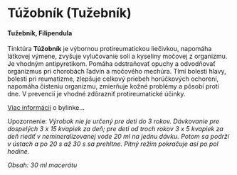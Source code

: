 Túžobník (Tužebník)
===================

#### Tužebník, Filipendula

Tinktúra **Túžobník** je výbornou protireumatickou liečivkou, napomáha látkovej
výmene, zvyšuje vylučovanie solí a kyseliny močovej z organizmu. Je vhodným
antipyretikom. Pomáha odstraňovať opuchy a odvodňovať organizmus pri chorobách
ľadvín a močového mechúra. Tlmí bolesti hlavy, bolesti pri reumatizme, zlepšuje
celkový priebeh horúčkových ochorení, napomáha čisteniu organizmu, zmierňuje
kožné problémy a pôsobí proti dne. V prevencií je vhodné zdôrazniť
protireumatické účinky.

[Viac informácií](../bylinky/tuzobnik-brestovy) o bylinke…

Upozornenie: *Výrobok nie je určený pre deti do 3 rokov. Dávkovanie pre
dospelých 3 x 15 kvapiek za deň; pre deti od troch rokov 3 x 5 kvapiek za deň
riediť v nemineralizovanej vode 20 ml na jednu dávku. Potom sa podrží v ústach a
po 20 s až 30 s sa prehltne. Pitný režim pokračuje asi po pol hodine.*

*Obsah: 30 ml macerátu*

